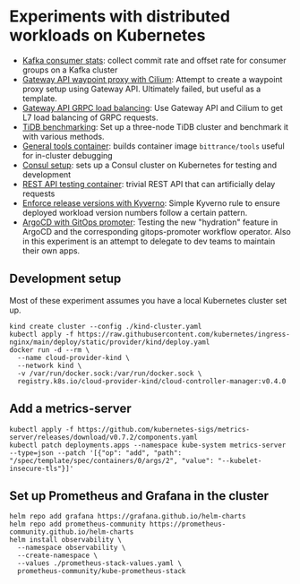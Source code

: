 # Experiments with distributed workloads on Kubernetes

- [Kafka consumer stats](./kafka-consumer-stats): collect commit rate and offset rate for consumer groups on a Kafka cluster
- [Gateway API waypoint proxy with Cilium](./gateway-api-cilium): Attempt to create a waypoint proxy setup using Gateway API. Ultimately failed, but useful as a template.
- [Gateway API GRPC load balancing](./gateway-api-grpc): Use Gateway API and Cilium to get L7 load balancing of GRPC requests.
- [TiDB benchmarking](./tidb-benchmarks): Set up a three-node TiDB cluster and benchmark it with various methods.
- [General tools container](./tools-container): builds container image `bittrance/tools` useful for in-cluster debugging
- [Consul setup](./consul-k8s): sets up a Consul cluster on Kubernetes for testing and development
- [REST API testing container](./hello-rest): trivial REST API that can artificially delay requests
- [Enforce release versions with Kyverno](./kyverno-enforce-verions): Simple Kyverno rule to ensure deployed workload version numbers follow a certain pattern.
- [ArgoCD with GitOps promoter](./argocd-promotion): Testing the new "hydration" feature in ArgoCD and the corresponding gitops-promoter workflow operator. Also in this experiment is an attempt to delegate to dev teams to maintain their own apps.

## Development setup

Most of these experiment assumes you have a local Kubernetes cluster set up.

```shell
kind create cluster --config ./kind-cluster.yaml
kubectl apply -f https://raw.githubusercontent.com/kubernetes/ingress-nginx/main/deploy/static/provider/kind/deploy.yaml
docker run -d --rm \
  --name cloud-provider-kind \
  --network kind \
  -v /var/run/docker.sock:/var/run/docker.sock \
  registry.k8s.io/cloud-provider-kind/cloud-controller-manager:v0.4.0
```

## Add a metrics-server

```shell
kubectl apply -f https://github.com/kubernetes-sigs/metrics-server/releases/download/v0.7.2/components.yaml
kubectl patch deployments.apps --namespace kube-system metrics-server --type=json --patch '[{"op": "add", "path": "/spec/template/spec/containers/0/args/2", "value": "--kubelet-insecure-tls"}]'
```

## Set up Prometheus and Grafana in the cluster

```shell
helm repo add grafana https://grafana.github.io/helm-charts
helm repo add prometheus-community https://prometheus-community.github.io/helm-charts
helm install observability \
  --namespace observability \
  --create-namespace \
  --values ./prometheus-stack-values.yaml \
  prometheus-community/kube-prometheus-stack
```
